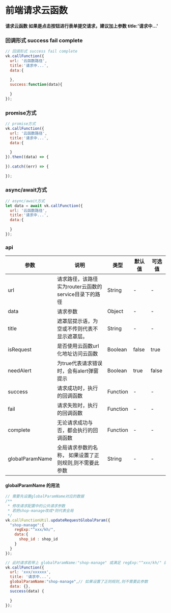 # 前端请求云函数

#### 请求云函数 如果是点击按钮进行表单提交请求，建议加上参数 title:'请求中...'

### 回调形式 success fail complete
```js
// 回调形式 success fail complete
vk.callFunction({
  url: '云函数路径',
  title:'请求中...',
  data:{
    
  },
  success:function(data){
    
  }
});
```
### promise方式
```js
// promise方式
vk.callFunction({
  url: '云函数路径',
  title:'请求中...',
  data:{
    
  }
}).then((data) => {
  
}).catch((err) => {
  
});
```
### async/await方式
```js
// async/await方式
let data = await vk.callFunction({
  url: '云函数路径',
  title:'请求中...',
  data:{
    
  }
});
``` 


### api

| 参数          | 说明                           | 类型    | 默认值  | 可选值 |
|---------------|-------------------------------|---------|--------|-------|
| url           | 请求路径，该路径实为router云函数的service目录下的路径   | String | - | - |
| data          | 请求参数 | Object  | - | -  |
| title         | 遮罩层提示语，为空或不传则代表不显示遮罩层。 | String  | - | -  |
| isRequest     | 是否使用云函数url化地址访问云函数 | Boolean  | false | true |
| needAlert     | 为true代表请求错误时，会有alert弹窗提示 | Boolean  | true | false |
| success       | 请求成功时，执行的回调函数 | Function  | - | - |
| fail          | 请求失败时，执行的回调函数 | Function  | - | - |
| complete      | 无论请求成功与否，都会执行的回调函数 | Function  | - | - |
| globalParamName  | 全局请求参数的名称， 如果设置了正则规则,则不需要此参数 | String  | - | - |

#### globalParamName 的用法
```js
// 需要先设置globalParamName对应的数据
/**
 * 修改请求配置中的公共请求参数
 * 若把shop-manage改成*则代表全局
 */
vk.callFunctionUtil.updateRequestGlobalParam({
  "shop-manage":{
    regExp:"^xxx/kh/",
    data:{
      shop_id : shop_id
    }
  }
});

// 此时请求若带上 globalParamName:"shop-manage" 或满足 regExp:"^xxx/kh/" 的正则规则，则请求参数会自动带上 shop_id
vk.callFunction({
  url: 'xxx/xxxxxx',
  title: '请求中...',
  globalParamName:"shop-manage",// 如果设置了正则规则,则不需要此参数
  data: {},
  success(data) {
    
  }
});
```